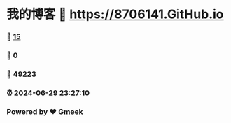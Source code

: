 # 我的博客 :link: https://8706141.GitHub.io 
### :page_facing_up: [15](https://8706141.GitHub.io/tag.html) 
### :speech_balloon: 0 
### :hibiscus: 49223 
### :alarm_clock: 2024-06-29 23:27:10 
### Powered by :heart: [Gmeek](https://github.com/Meekdai/Gmeek)
